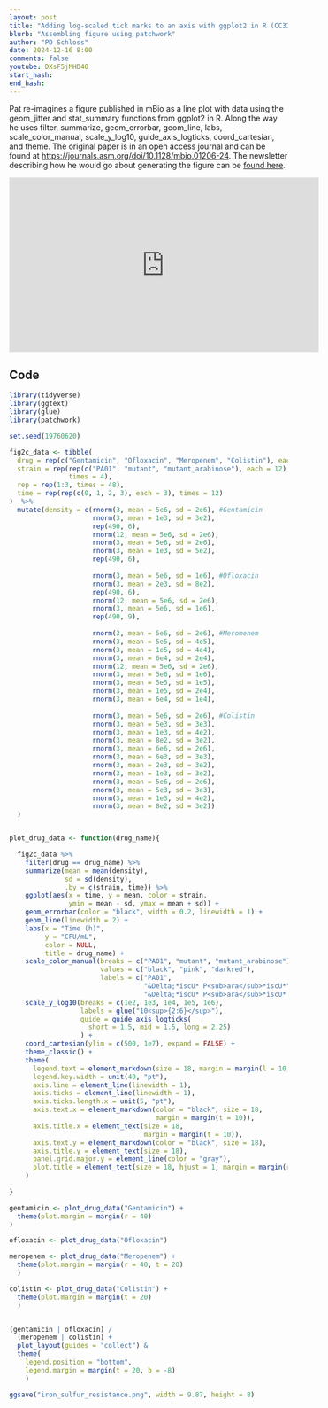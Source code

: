 ```yaml
---
layout: post
title: "Adding log-scaled tick marks to an axis with ggplot2 in R (CC325)"
blurb: "Assembling figure using patchwork"
author: "PD Schloss"
date: 2024-12-16 8:00
comments: false
youtube: DXsF5jMHD40
start_hash: 
end_hash: 
---
```


Pat re-imagines a figure published in mBio as a line plot with data using the geom_jitter and stat_summary functions from ggplot2 in R. Along the way he uses filter, summarize, geom_errorbar, geom_line, labs, scale_color_manual, scale_y_log10, guide_axis_logticks, coord_cartesian, and theme. The original paper is in an open access journal and can be found at https://journals.asm.org/doi/10.1128/mbio.01206-24. The newsletter describing how he would go about generating the figure can be [found here](https://shop.riffomonas.org/posts/thinking-through-how-to-plot-data-on-a-log-scaled-y-axis-with-ggplot2-in-r).

<iframe style="margin: 0 auto;display:block;" width="560" height="315" src="https://www.youtube.com/embed/{{ page.youtube }}" frameborder="0" allow="accelerometer; autoplay; encrypted-media; gyroscope; picture-in-picture" allowfullscreen></iframe>

## Code

```R
library(tidyverse)
library(ggtext)
library(glue)
library(patchwork)

set.seed(19760620)

fig2c_data <- tibble(
  drug = rep(c("Gentamicin", "Ofloxacin", "Meropenem", "Colistin"), each = 36),
  strain = rep(rep(c("PA01", "mutant", "mutant_arabinose"), each = 12),
               times = 4),
  rep = rep(1:3, times = 48),
  time = rep(rep(c(0, 1, 2, 3), each = 3), times = 12)
)  %>%
  mutate(density = c(rnorm(3, mean = 5e6, sd = 2e6), #Gentamicin
                     rnorm(3, mean = 1e3, sd = 3e2),
                     rep(490, 6),
                     rnorm(12, mean = 5e6, sd = 2e6),
                     rnorm(3, mean = 5e6, sd = 2e6),
                     rnorm(3, mean = 1e3, sd = 5e2),
                     rep(490, 6),
                     
                     rnorm(3, mean = 5e6, sd = 1e6), #Ofloxacin
                     rnorm(3, mean = 2e3, sd = 8e2),
                     rep(490, 6),
                     rnorm(12, mean = 5e6, sd = 2e6),
                     rnorm(3, mean = 5e6, sd = 1e6),
                     rep(490, 9),
                     
                     rnorm(3, mean = 5e6, sd = 2e6), #Meromenem
                     rnorm(3, mean = 5e5, sd = 4e5),
                     rnorm(3, mean = 1e5, sd = 4e4),
                     rnorm(3, mean = 6e4, sd = 2e4),
                     rnorm(12, mean = 5e6, sd = 2e6),
                     rnorm(3, mean = 5e6, sd = 1e6),
                     rnorm(3, mean = 5e5, sd = 1e5),
                     rnorm(3, mean = 1e5, sd = 2e4),
                     rnorm(3, mean = 6e4, sd = 1e4),
                     
                     rnorm(3, mean = 5e6, sd = 2e6), #Colistin
                     rnorm(3, mean = 5e3, sd = 3e3),
                     rnorm(3, mean = 1e3, sd = 4e2),
                     rnorm(3, mean = 8e2, sd = 3e2),
                     rnorm(3, mean = 6e6, sd = 2e6),
                     rnorm(3, mean = 6e3, sd = 3e3),
                     rnorm(3, mean = 2e3, sd = 3e2),
                     rnorm(3, mean = 1e3, sd = 3e2),
                     rnorm(3, mean = 5e6, sd = 2e6),
                     rnorm(3, mean = 5e3, sd = 3e3),
                     rnorm(3, mean = 1e3, sd = 4e2),
                     rnorm(3, mean = 8e2, sd = 3e2))
  )


plot_drug_data <- function(drug_name){

  fig2c_data %>%
    filter(drug == drug_name) %>%
    summarize(mean = mean(density),
              sd = sd(density),
              .by = c(strain, time)) %>%
    ggplot(aes(x = time, y = mean, color = strain,
               ymin = mean - sd, ymax = mean + sd)) +
    geom_errorbar(color = "black", width = 0.2, linewidth = 1) +
    geom_line(linewidth = 2) +
    labs(x = "Time (h)",
         y = "CFU/mL",
         color = NULL,
         title = drug_name) +
    scale_color_manual(breaks = c("PA01", "mutant", "mutant_arabinose"),
                       values = c("black", "pink", "darkred"),
                       labels = c("PA01",
                                  "&Delta;*iscU* P<sub>ara</sub>*iscU*",
                                  "&Delta;*iscU* P<sub>ara</sub>*iscU* (+0.5% ARA)")) +
    scale_y_log10(breaks = c(1e2, 1e3, 1e4, 1e5, 1e6),
                  labels = glue("10<sup>{2:6}</sup>"),
                  guide = guide_axis_logticks(
                    short = 1.5, mid = 1.5, long = 2.25)
                  ) +
    coord_cartesian(ylim = c(500, 1e7), expand = FALSE) +
    theme_classic() +
    theme(
      legend.text = element_markdown(size = 18, margin = margin(l = 10, r = 30)),
      legend.key.width = unit(40, "pt"),
      axis.line = element_line(linewidth = 1),
      axis.ticks = element_line(linewidth = 1),
      axis.ticks.length.x = unit(5, "pt"),
      axis.text.x = element_markdown(color = "black", size = 18,
                                     margin = margin(t = 10)),
      axis.title.x = element_text(size = 18,
                                  margin = margin(t = 10)),
      axis.text.y = element_markdown(color = "black", size = 18),
      axis.title.y = element_text(size = 18),
      panel.grid.major.y = element_line(color = "gray"),
      plot.title = element_text(size = 18, hjust = 1, margin = margin(r = 20))
    )
  
}

gentamicin <- plot_drug_data("Gentamicin") +
  theme(plot.margin = margin(r = 40)
)

ofloxacin <- plot_drug_data("Ofloxacin")

meropenem <- plot_drug_data("Meropenem") +
  theme(plot.margin = margin(r = 40, t = 20)
  )

colistin <- plot_drug_data("Colistin") +
  theme(plot.margin = margin(t = 20)
  )


(gentamicin | ofloxacin) /
  (meropenem | colistin) +
  plot_layout(guides = "collect") &
  theme(
    legend.position = "bottom",
    legend.margin = margin(t = 20, b = -8)
    )

ggsave("iron_sulfur_resistance.png", width = 9.87, height = 8)
```